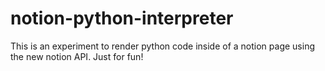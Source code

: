 # notion-python-interpreter
This is an experiment to render python code inside of a notion page using the new notion API. Just for fun!
